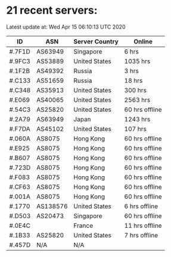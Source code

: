 # 21 recent servers:

Latest update at: Wed Apr 15 06:10:13 UTC 2020

| ID | ASN | Server Country | Online |
| -- | --- | -------------- | ------ |
| #.7F1D | AS63949 | Singapore | 6 hrs |
| #.9FC3 | AS53889 | United States | 1035 hrs |
| #.1F2B | AS49392 | Russia | 3 hrs |
| #.C133 | AS51659 | Russia | 18 hrs |
| #.C348 | AS35913 | United States | 300 hrs |
| #.E069 | AS40065 | United States | 2563 hrs |
| #.54C3 | AS25820 | United States | 60 hrs offline |
| #.2A79 | AS63949 | Japan | 1243 hrs |
| #.F7DA | AS45102 | United States | 107 hrs |
| #.060A | AS8075 | Hong Kong | 60 hrs offline |
| #.E925 | AS8075 | Hong Kong | 60 hrs offline |
| #.B607 | AS8075 | Hong Kong | 60 hrs offline |
| #.723D | AS8075 | Hong Kong | 60 hrs offline |
| #.F083 | AS8075 | Hong Kong | 60 hrs offline |
| #.CF63 | AS8075 | Hong Kong | 60 hrs offline |
| #.001A | AS8075 | Hong Kong | 60 hrs offline |
| #.1770 | AS138576 | United States | 6 hrs offline |
| #.D503 | AS20473 | Singapore | 60 hrs offline |
| #.0E4C |  | France | 11 hrs offline |
| #.1B33 | AS25820 | United States | 7 hrs offline |
| #.457D | N/A | N/A | |

